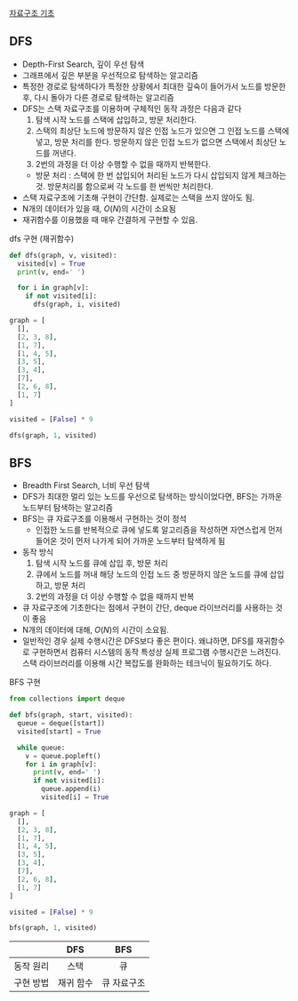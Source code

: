 
[자료구조 기초](./DataStructure.md)

## DFS
- Depth-First Search, 깊이 우선 탐색
- 그래프에서 깊은 부분을 우선적으로 탐색하는 알고리즘
- 특정한 경로로 탐색하다가 특정한 상황에서 최대한 깊숙이 들어가서 노드를 방문한 후, 다시 돌아가 다른 경로로 탐색하는 알고리즘
- DFS는 스택 자료구조를 이용하며 구체적인 동작 과정은 다음과 같다
  1. 탐색 시작 노드를 스택에 삽입하고, 방문 처리한다. 
  2. 스택의 최상단 노드에 방문하지 않은 인접 노드가 있으면 그 인접 노드를 스택에 넣고, 방문 처리를 한다. 방문하지 않은 인접 노드가 없으면 스택에서 최상단 노드를 꺼낸다. 
  3. 2번의 과정을 더 이상 수행할 수 없을 때까지 반복한다. 
  - 방문 처리 : 스택에 한 번 삽입되어 처리된 노드가 다시 삽입되지 않게 체크하는 것. 방문처리를 함으로써 각 노드를 한 번씩만 처리한다. 
- 스택 자료구조에 기초해 구현이 간단함. 실제로는 스택을 쓰지 않아도 됨. 
- N개의 데이터가 있을 때, $O(N)$의 시간이 소요됨
- 재귀함수를 이용했을 때 매우 간결하게 구현할 수 있음. 

dfs 구현 (재귀함수)
```python
def dfs(graph, v, visited):
  visited[v] = True
  print(v, end=' ')

  for i in graph[v]:
    if not visited[i]:
      dfs(graph, i, visited)

graph = [
  [], 
  [2, 3, 8], 
  [1, 7], 
  [1, 4, 5], 
  [3, 5], 
  [3, 4], 
  [7], 
  [2, 6, 8], 
  [1, 7]
]

visited = [False] * 9

dfs(graph, 1, visited)
```


## BFS
- Breadth First Search, 너비 우선 탐색
- DFS가 최대한 멀리 있는 노드를 우선으로 탐색하는 방식이었다면, BFS는 가까운 노드부터 탐색하는 알고리즘
- BFS는 큐 자료구조를 이용해서 구현하는 것이 정석
  - 인접한 노드를 반복적으로 큐에 넣도록 알고리즘을 작성하면 자연스럽게 먼저 들어온 것이 먼저 나가게 되어 가까운 노드부터 탐색하게 됨
- 동작 방식
  1. 탐색 시작 노드를 큐에 삽입 후, 방문 처리
  2. 큐에서 노드를 꺼내 해당 노드의 인접 노드 중 방문하지 않은 노드를 큐에 삽입하고, 방문 처리
  3. 2번의 과정을 더 이상 수행할 수 없을 때까지 반복
- 큐 자료구조에 기초한다는 점에서 구현이 간단, deque 라이브러리를 사용하는 것이 좋음
- N개의 데이터에 대해, $O(N)$의 시간이 소요됨. 
- 일반적인 경우 실제 수행시간은 DFS보다 좋은 편이다. 왜냐하면, DFS를 재귀함수로 구현하면서 컴퓨터 시스템의 동작 특성상 실제 프로그램 수행시간은 느려진다. 스택 라이브러리를 이용해 시간 복잡도를 완화하는 테크닉이 필요하기도 하다. 

BFS 구현
```python
from collections import deque

def bfs(graph, start, visited):
  queue = deque([start])
  visited[start] = True

  while queue:
    v = queue.popleft()
    for i in graph[v]:
      print(v, end=' ')
      if not visited[i]:
        queue.append(i)
        visited[i] = True

graph = [
  [], 
  [2, 3, 8], 
  [1, 7], 
  [1, 4, 5], 
  [3, 5], 
  [3, 4], 
  [7], 
  [2, 6, 8], 
  [1, 7]
]

visited = [False] * 9

bfs(graph, 1, visited)
```

| |    DFS    |    BFS    |
| :-------: | :-------: | :---------: |
| 동작 원리 |   스택    |     큐      |
| 구현 방법 | 재귀 함수 | 큐 자료구조 |


